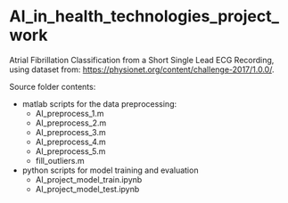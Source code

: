 # AI_in_health_technologies_project_work
Atrial Fibrillation Classification from a Short Single Lead ECG Recording, using dataset from: https://physionet.org/content/challenge-2017/1.0.0/.

Source folder contents:
  - matlab scripts for the data preprocessing:
    - AI_preprocess_1.m
    - AI_preprocess_2.m
    - AI_preprocess_3.m
    - AI_preprocess_4.m
    - AI_preprocess_5.m
    - fill_outliers.m
  - python scripts for model training and evaluation
    - AI_project_model_train.ipynb
    - AI_project_model_test.ipynb
